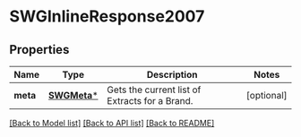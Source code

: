 # SWGInlineResponse2007

## Properties
Name | Type | Description | Notes
------------ | ------------- | ------------- | -------------
**meta** | [**SWGMeta***](SWGMeta.md) | Gets the current list of Extracts for a Brand. | [optional] 

[[Back to Model list]](../README.md#documentation-for-models) [[Back to API list]](../README.md#documentation-for-api-endpoints) [[Back to README]](../README.md)



